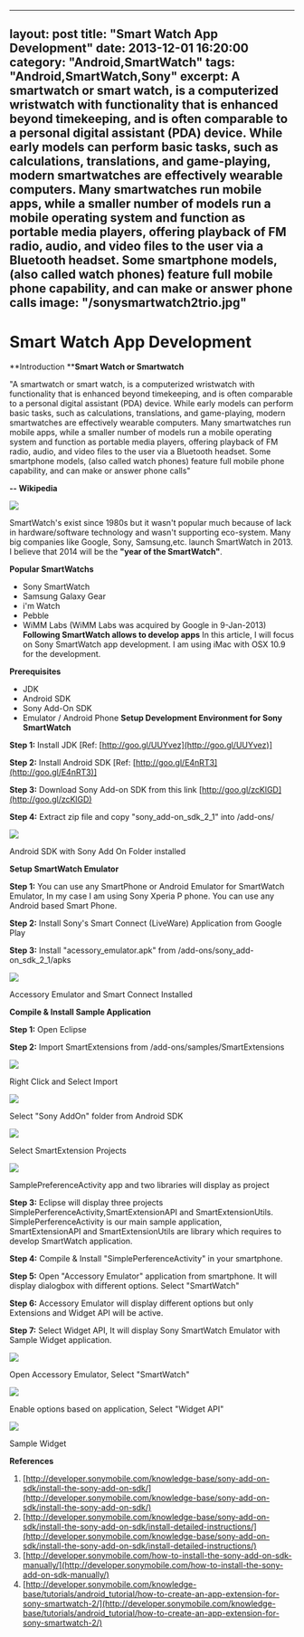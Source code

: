 
---
layout: post
title:  "Smart Watch App Development"
date:   2013-12-01 16:20:00
category: "Android,SmartWatch"
tags: "Android,SmartWatch,Sony"
excerpt: A smartwatch or smart watch, is a computerized wristwatch with functionality that is enhanced beyond timekeeping, and is often comparable to a personal digital assistant (PDA) device. While early models can perform basic tasks, such as calculations, translations, and game-playing, modern smartwatches are effectively wearable computers. Many smartwatches run mobile apps, while a smaller number of models run a mobile operating system and function as portable media players, offering playback of FM radio, audio, and video files to the user via a Bluetooth headset. Some smartphone models, (also called watch phones) feature full mobile phone capability, and can make or answer phone calls
image: "/sonysmartwatch2trio.jpg"
---

# Smart Watch App Development

**Introduction&nbsp;****Smart Watch or Smartwatch**  
  
"A smartwatch or smart watch, is a computerized wristwatch with functionality that is enhanced beyond timekeeping, and is often comparable to a personal digital assistant (PDA) device. While early models can perform basic tasks, such as calculations, translations, and game-playing, modern smartwatches are effectively wearable computers. Many smartwatches run mobile apps, while a smaller number of models run a mobile operating system and function as portable media players, offering playback of FM radio, audio, and video files to the user via a Bluetooth headset. Some smartphone models, (also called watch phones) feature full mobile phone capability, and can make or answer phone calls"

**\-- Wikipedia**


![][1]

  
SmartWatch's exist since 1980s but it wasn't popular much because of lack in hardware/software technology and wasn't supporting eco-system. Many big companies like Google, Sony, Samsung,etc. launch SmartWatch in 2013. I believe that 2014 will be the **"year of the SmartWatch"**.

  
**Popular SmartWatchs**

* Sony SmartWatch
* Samsung Galaxy Gear
* i'm Watch
* Pebble
* WiMM Labs (WiMM Labs was acquired by Google in 9-Jan-2013)
**Following SmartWatch allows to develop apps** In this article, I will focus on Sony SmartWatch app development. I am using iMac with OSX 10.9 for the development.

**Prerequisites**

* JDK
* Android SDK
* Sony Add-On SDK
* Emulator / Android Phone
**Setup Development Environment for Sony SmartWatch**

**Step 1:** Install JDK [Ref: [http://goo.gl/UUYvez](http://goo.gl/UUYvez)]

**Step 2:** Install Android SDK [Ref: [http://goo.gl/E4nRT3](http://goo.gl/E4nRT3)]

**Step 3:** Download Sony Add-on SDK from this link [http://goo.gl/zcKlGD](http://goo.gl/zcKlGD)

**Step 4:** Extract zip file and copy "sony_add-on_sdk_2_1" into <android sdk="">/add-ons/


![][2]

Android SDK with Sony Add On Folder installed

**Setup SmartWatch Emulator**

**Step 1:** You can use any SmartPhone or Android Emulator for SmartWatch Emulator, In my case I am using Sony Xperia P phone. You can use any Android based Smart Phone.&nbsp;

**Step 2:** Install Sony's Smart Connect (LiveWare) Application from Google Play

**Step 3:** Install "acessory_emulator.apk" from <android sdk="">/add-ons/sony_add-on_sdk_2_1/apks


![][3]

Accessory Emulator and Smart Connect Installed

**Compile & Install Sample Application**

**Step 1:** Open Eclipse

**Step 2:** Import SmartExtensions from <Android SDK>/add-ons/samples/SmartExtensions

![][4]

Right Click and Select Import

![][5]

Select "Sony AddOn" folder from Android SDK

![][6]

Select SmartExtension Projects

![][7]

SamplePreferenceActivity app and two libraries will display as project

**Step 3:** Eclipse will display three projects SimplePerferenceActivity,SmartExtensionAPI and SmartExtensionUtils. SimplePerferenceActivity is our main sample application, SmartExtensionAPI and SmartExtensionUtils are library which requires to develop SmartWatch application.

**Step 4:** Compile & Install "SimplePerferenceActivity" in your smartphone.

**Step 5:** Open "Accessory Emulator" application from smartphone. It will display dialogbox with different options. Select "SmartWatch"

**Step 6:** Accessory Emulator will display different options but only Extensions and Widget API will be active.

**Step 7:** Select Widget API, It will display Sony SmartWatch Emulator with Sample Widget application.

![][8]

Open Accessory Emulator, Select "SmartWatch"

![][9]

Enable options based on application, Select "Widget API"

![][10]

Sample Widget 


**References**

1. [http://developer.sonymobile.com/knowledge-base/sony-add-on-sdk/install-the-sony-add-on-sdk/](http://developer.sonymobile.com/knowledge-base/sony-add-on-sdk/install-the-sony-add-on-sdk/)
2. [http://developer.sonymobile.com/knowledge-base/sony-add-on-sdk/install-the-sony-add-on-sdk/install-detailed-instructions/](http://developer.sonymobile.com/knowledge-base/sony-add-on-sdk/install-the-sony-add-on-sdk/install-detailed-instructions/)
3. [http://developer.sonymobile.com/how-to-install-the-sony-add-on-sdk-manually/](http://developer.sonymobile.com/how-to-install-the-sony-add-on-sdk-manually/)
4. [http://developer.sonymobile.com/knowledge-base/tutorials/android_tutorial/how-to-create-an-app-extension-for-sony-smartwatch-2/](http://developer.sonymobile.com/knowledge-base/tutorials/android_tutorial/how-to-create-an-app-extension-for-sony-smartwatch-2/)


[1]: http://4.bp.blogspot.com/-8M7znWZHNw0/UrLyBfGpvAI/AAAAAAAAEq0/dIdN06TjKC4/s320/sonysmartwatch2trio.jpg
[2]: http://2.bp.blogspot.com/-l2Ty30ZpGxE/UqwAP4bhCFI/AAAAAAAAEoA/94UrDCMuJNg/s320/Screen+Shot+2013-12-14+at+12.22.31+pm.png
[3]: http://4.bp.blogspot.com/-W7wP8TUU5Ow/UqwCWCFRkvI/AAAAAAAAEoM/Fl0Q1YUWfKE/s400/device-2013-12-14-123040.png
[4]: http://4.bp.blogspot.com/-vNKfBuX36aY/UqwG5AgwZKI/AAAAAAAAEoY/9svaEkqk_4M/s1600/Screen+Shot+2013-12-14+at+12.34.49+pm.png
[5]: http://1.bp.blogspot.com/-GGy07vR-qZQ/UqwHZ8Y_6mI/AAAAAAAAEoo/INuySn1VWIY/s1600/Screen+Shot+2013-12-14+at+12.35.03+pm.png
[6]: http://2.bp.blogspot.com/-mhSO62YCtGk/UqwHdbmIk-I/AAAAAAAAEow/43yRuayp1aw/s1600/Screen+Shot+2013-12-14+at+12.35.22+pm.png
[7]: http://2.bp.blogspot.com/-Xj6wJcCPkQw/UqwHgrAu2aI/AAAAAAAAEo4/VQXI_C2IXr8/s1600/Screen+Shot+2013-12-14+at+12.37.28+pm.png
[8]: http://1.bp.blogspot.com/-bhcmL0TJFLw/UqwH-MEs_KI/AAAAAAAAEpI/qQo6uf_4uXA/s1600/device-2013-12-14-123057.png
[9]: http://3.bp.blogspot.com/--o1X7LxlTrc/UqwH-Le3dYI/AAAAAAAAEpE/PHXkT7n5wW0/s1600/device-2013-12-14-123106.png
[10]: http://1.bp.blogspot.com/-s2uWPOOUfHY/UqwH-D-D-lI/AAAAAAAAEpA/W0-ks2OcLwE/s1600/device-2013-12-14-123115.png